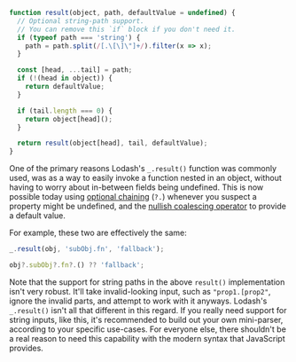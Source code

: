 ```javascript
function result(object, path, defaultValue = undefined) {
  // Optional string-path support.
  // You can remove this `if` block if you don't need it.
  if (typeof path === 'string') {
    path = path.split(/[.\[\]\"]+/).filter(x => x);
  }

  const [head, ...tail] = path;
  if (!(head in object)) {
    return defaultValue;
  }

  if (tail.length === 0) {
    return object[head]();
  }

  return result(object[head], tail, defaultValue);
}
```

One of the primary reasons Lodash's `_.result()` function was commonly used, was as a way to easily invoke a function nested in an object, without having to worry about in-between fields being undefined. This is now possible today using [optional chaining](https://developer.mozilla.org/en-US/docs/Web/JavaScript/Reference/Operators/Optional_chaining) (`?.`) whenever you suspect a property might be undefined, and the [nullish coalescing operator](https://developer.mozilla.org/en-US/docs/Web/JavaScript/Reference/Operators/Nullish_coalescing) to provide a default value.

For example, these two are effectively the same:

```javascript
_.result(obj, 'subObj.fn', 'fallback');

obj?.subObj?.fn?.() ?? 'fallback';
```

Note that the support for string paths in the above `result()` implementation isn't very robust. It'll take invalid-looking input, such as `"prop1.[prop2"`, ignore the invalid parts, and attempt to work with it anyways. Lodash's `_.result()` isn't all that different in this regard. If you really need support for string inputs, like this, it's recommended to build out your own mini-parser, according to your specific use-cases. For everyone else, there shouldn't be a real reason to need this capability with the modern syntax that JavaScript provides.
